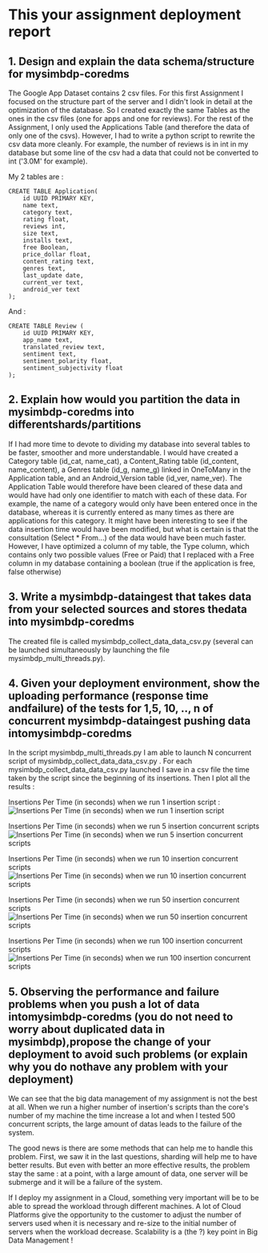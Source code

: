# This your assignment deployment report

## 1. Design and explain the data schema/structure for mysimbdp-coredms

The Google App Dataset contains 2 csv files. For this first Assignment I focused on the structure part of the server and I didn't look in detail at the optimization of the database. So I created exactly the same Tables as the ones in the csv files (one for apps and one for reviews). For the rest of the Assignment, I only used the Applications Table (and therefore the data of only one of the csvs). However, I had to write a python script to rewrite the csv data more cleanly. For example, the number of reviews is in int in my database but some line of the csv had a data that could not be converted to int ('3.0M' for example).

My 2 tables are :
```
CREATE TABLE Application(
	id UUID PRIMARY KEY,
	name text,
	category text,
	rating float,
	reviews int,
	size text,
	installs text,
	free Boolean,
	price_dollar float,
	content_rating text, 
	genres text,
	last_update date,
	current_ver text,
	android_ver text
);
```
And :
```
CREATE TABLE Review (
	id UUID PRIMARY KEY,
	app_name text,
	translated_review text,
	sentiment text,
	sentiment_polarity float,
	sentiment_subjectivity float
);
```

## 2. Explain how would you partition the data in mysimbdp-coredms into differentshards/partitions

If I had more time to devote to dividing my database into several tables to be faster, smoother and more understandable.
I would have created a Category table (id_cat, name_cat), a Content_Rating table (id_content, name_content), a Genres table (id_g, name_g) linked in OneToMany in the Application table, and an Android_Version table (id_ver, name_ver). The Application Table would therefore have been cleared of these data and would have had only one identifier to match with each of these data.
For example, the name of a category would only have been entered once in the database, whereas it is currently entered as many times as there are applications for this category.
It might have been interesting to see if the data insertion time would have been modified, but what is certain is that the consultation (Select * From...) of the data would have been much faster.
However, I have optimized a column of my table, the Type column, which contains only two possible values (Free or Paid) that I replaced with a Free column in my database containing a boolean (true if the application is free, false otherwise)

## 3. Write a mysimbdp-dataingest that takes data from your selected sources and stores thedata into mysimbdp-coredms

The created file is called mysimbdp_collect_data_data_csv.py (several can be launched simultaneously by launching the file mysimbdp_multi_threads.py).

## 4. Given your deployment environment, show the uploading performance (response time andfailure) of the tests for 1,5, 10, .., n of concurrent mysimbdp-dataingest pushing data intomysimbdp-coredms

In the script mysimbdp_multi_threads.py I am able to launch N concurrent script of mysimbdp_collect_data_data_csv.py . For each mysimbdp_collect_data_data_csv.py launched I save in a csv file the time taken by the script since the beginning of its insertions. Then I plot all the results :

Insertions Per Time (in seconds) when we run 1 insertion script :
![Insertions Per Time (in seconds) when we run 1 insertion script](InsertionsPerTime1.png)

Insertions Per Time (in seconds) when we run 5 insertion concurrent scripts
![Insertions Per Time (in seconds) when we run 5 insertion concurrent scripts](InsertionsPerTime5.png)

Insertions Per Time (in seconds) when we run 10 insertion concurrent scripts
![Insertions Per Time (in seconds) when we run 10 insertion concurrent scripts](InsertionsPerTime10.png)

Insertions Per Time (in seconds) when we run 50 insertion concurrent scripts
![Insertions Per Time (in seconds) when we run 50 insertion concurrent scripts](InsertionsPerTime50.png)

Insertions Per Time (in seconds) when we run 100 insertion concurrent scripts
![Insertions Per Time (in seconds) when we run 100 insertion concurrent scripts](InsertionsPerTime100.png)

## 5. Observing the performance and failure problems when you push a lot of data intomysimbdp-coredms (you do not need to worry about duplicated data in mysimbdp),propose the change of your deployment to avoid such problems (or explain why you do nothave any problem with your deployment)

We can see that the big data management of my assignment is not the best at all. When we run a higher number of insertion's scripts than the core's number of my machine the time increase a lot and when I tested 500 concurrent scripts, the large amount of datas leads to the failure of the system.

The good news is there are some methods that can help me to handle this problem. First, we saw it in the last questions, sharding will help me to have better results. But even with better an more effective results, the problem stay the same : at a point, with a large amount of data, one server will be submerge and it will be a failure of the system.

If I deploy my assignment in a Cloud, something very important will be to be able to spread the workload through different machines. A lot of Cloud Platforms give the opportunity to the customer to adjust the number of servers used when it is necessary and re-size to the initial number of servers when the workload decrease. Scalability is a (the ?) key point in Big Data Management !
